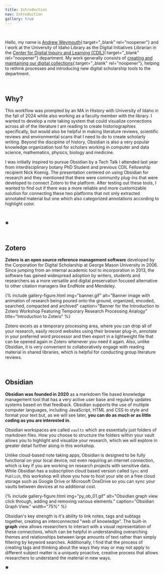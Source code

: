 ```yaml
---
title: Introduction
nav: Introduction
gallery: true
---
```


<br>

Hello, my name is [Andrew Weymouth](https://www.lib.uidaho.edu/about/people/aweymouth.html){:target="_blank" rel="noopener"} and I work at the University of Idaho Library as the Digital Initiatives Librarian in the [Center for Digital Inquiry and Learning (CDIL)](https://cdil.lib.uidaho.edu/){:target="_blank" rel="noopener"} department. My work generally consists of [creating and maintaining our digital collections](https://www.lib.uidaho.edu/digital/){:target="_blank" rel="noopener"}, helping to rethink processes and introducing new digital scholarship tools to the department.

<br>

## Why?

This workflow was prompted by an MA in History with University of Idaho in the fall of 2024 while also working as a faculty member with the library. I wanted to develop a note taking system that could visualize connections across all of the literature I am reading to create historiographies specifically, but would also be helpful in making literature reviews, scientific reviews and environmental scans that I need to do to create scholarly writing. Beyond the discipline of history, Obsidian is also a very popular knowledge organization tool for scholars working in computer and data science, mathematics, physics, biology and medicine. 

I was initially inspired to pursue Obsidian by a Tech Talk I attended last year from interdisciplinary botany PhD Student and previous CDIL Fellowship recipient Nick Koenig. The presentation centered on using Obsidian for research and they mentioned that there were community plug-ins that were developed to connect Zotero to the platform. After testing out these tools, I wanted to find out if there was a more reliable and more customizable solution for connecting these two platforms that not only extracted annotated material but one which also categorized annotations according to highlight color.

<br>
<div class="symbol-container">
    <p class="symbol">&#10042;</p>
</div>
<br>

## Zotero

**Zotero is an open source reference management software** developed by the Corporation for Digital Scholarship at George Mason University in 2006. Since jumping from an internal academic tool to incorporation in 2013, the software has gained widespread adoption by writers, students and researchers as a more versatile and digital preservation focused alternative to other citation managers like EndNote and Mendeley.

{% include gallery-figure.html img="banner.gif" alt="Banner image with animation of research being poured onto the ground, organized, encoded, searched, compacted and archived" caption="Banner for the Introduction to Zotero Workshop Featuring Temporary Research Processing Analogy" title="Introduction to Zotero" %}

Zotero excels as a temporary processing area, where you can drop all of your research, easily record websites using their browser plug-in, annotate in your preferred word processor and then export in a lightweight file that can be opened again in Zotero whenever you need it again. Also, unlike Obsidian, it is very convenient to collaboratively engage with reading material in shared libraries, which is helpful for conducting group literature reviews.

<br>

## Obsidian

**Obsidian was founded in 2020** as a markdown file based knowledge management tool that has a very active user base and regularly updates systems based on that feedback. Obsidian supports the use of multiple computer languages, including JavaScript, HTML and CSS to style and format your text but, as we will see later, **you can do as much or as little coding as you are interested in.** 

Obsidian workspaces are called `vaults` which are essentially just folders of markdown files. How you choose to structure the folders within your vault allows you to highlight and visualize your research, which we will explore in greater detail further along in this workshop. 

Unlike cloud-based note taking apps, Obsidian is designed to be fully functional on your local device, not even requiring an internet connection, which is key if you are working on research projects with sensitive data. While Obsidian has a subscription cloud based version called `Sync` and `Publish`, this workshop will show you how to host your site on a free cloud storage such as Google Drive or Microsoft OneDrive so you can sync your vaults between devices at no additional cost.

{% include gallery-figure.html img="py_ob_01.gif" alt="Obsidian graph view click through, adding and removing various elements." caption="Obsidian Graph View." width="75%" %}

Obsidian's key strength is it's ability to link notes, tags and subtags together, creating an interconnected "web of knowledge". The built-in **graph** view allows researchers to interact with a visual representation of these connections, which can be helpful in understanding overarching themes and relationships between large amounts of text rather than simply filtering by keyword searches. Additionally, I find that the process of creating tags and thinking about the ways they may or may not apply to different subject matter is a uniquely proactive, creative process that allows researchers to understand the material in new ways. 

<div class="symbol-container">
    <p class="symbol">&#10042;</p>
</div>
<br>